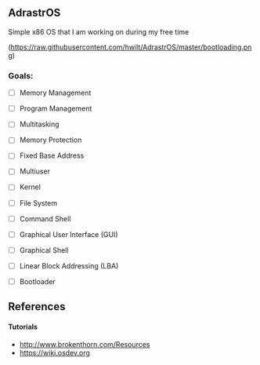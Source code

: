 ## AdrastrOS

Simple x86 OS that I am working on during my free time

(https://raw.githubusercontent.com/hwilt/AdrastrOS/master/bootloading.png)


### Goals:
- [ ] Memory Management
- [ ] Program Management
- [ ] Multitasking
- [ ] Memory Protection
- [ ] Fixed Base Address
- [ ] Multiuser
- [ ] Kernel
- [ ] File System
- [ ] Command Shell
- [ ] Graphical User Interface (GUI)
- [ ] Graphical Shell
- [ ] Linear Block Addressing (LBA)
- [ ] Bootloader


## References

#### Tutorials

- http://www.brokenthorn.com/Resources
- https://wiki.osdev.org
